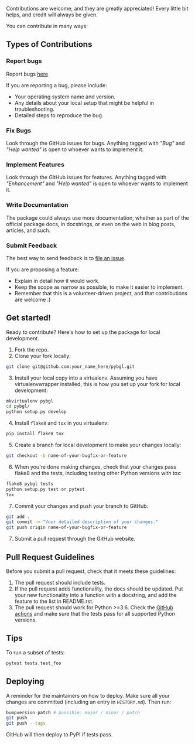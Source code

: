 Contributions are welcome, and they are greatly appreciated! Every little bit
helps, and credit will always be given.

You can contribute in many ways:

## Types of Contributions

### Report bugs

Report bugs [here](https://github.com/nokia/pybgl/issues)

If you are reporting a bug, please include:

* Your operating system name and version.
* Any details about your local setup that might be helpful in troubleshooting.
* Detailed steps to reproduce the bug.

### Fix Bugs

Look through the GitHub issues for bugs. Anything tagged with _"Bug"_ and _"Help
wanted"_ is open to whoever wants to implement it.

### Implement Features

Look through the GitHub issues for features. Anything tagged with _"Enhancement"_
and _"Help wanted"_ is open to whoever wants to implement it.

### Write Documentation

The package could always use more documentation, whether as part of the
official package docs, in docstrings, or even on the web in blog posts,
articles, and such.

### Submit Feedback

The best way to send feedback is to [file an issue](https://github.com/nokia/pybgl/issues).

If you are proposing a feature:

* Explain in detail how it would work.
* Keep the scope as narrow as possible, to make it easier to implement.
* Remember that this is a volunteer-driven project, and that contributions
  are welcome :)

## Get started!

Ready to contribute? Here's how to set up the package for local development.

1. Fork the repo.
2. Clone your fork locally:

```bash
git clone git@github.com:your_name_here/pybgl.git
```

3. Install your local copy into a virtualenv. Assuming you have virtualenvwrapper installed, this is how you set up your fork for local development:

```bash
mkvirtualenv pybgl 
cd pybgl/
python setup.py develop
```

4. Install  `flake8` and `tox` in you virtualenv:

```bash
pip install flake8 tox
```

5. Create a branch for local development to make your changes locally:

```bash
git checkout -b name-of-your-bugfix-or-feature
```

6. When you're done making changes, check that your changes pass flake8 and the
   tests, including testing other Python versions with tox:

```bash
flake8 pybgl tests
python setup.py test or pytest
tox
```

7. Commit your changes and push your branch to GitHub:

```bash
git add .
git commit -m "Your detailed description of your changes."
git push origin name-of-your-bugfix-or-feature
```

7. Submit a pull request through the GitHub website.

## Pull Request Guidelines

Before you submit a pull request, check that it meets these guidelines:

1. The pull request should include tests.
2. If the pull request adds functionality, the docs should be updated. Put
   your new functionality into a function with a docstring, and add the
   feature to the list in README.rst.
3. The pull request should work for Python >=3.6. Check
   the [GitHub actions](https://github.com/nokia/pybgl/actions)
   and make sure that the tests pass for all supported Python versions.

## Tips

To run a subset of tests:

```bash
pytest tests.test_foo
```

## Deploying

A reminder for the maintainers on how to deploy.
Make sure all your changes are committed (including an entry in `HISTORY.md`).
Then run:

```bash
bumpversion patch # possible: major / minor / patch
git push
git push --tags
```

GitHub will then deploy to PyPI if tests pass.
